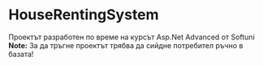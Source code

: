 # HouseRentingSystem
Проектът разработен по време на курсът Asp.Net Advanced от Softuni
<br/>
**Note:** За да тръгне проектът трябва да сийдне потребител ръчно в базата!
